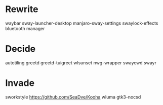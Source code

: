 # Rewrite
waybar
sway-launcher-desktop
manjaro-sway-settings
swaylock-effects
bluetooth manager

# Decide
autotiling
greetd
greetd-tuigreet
wlsunset
nwg-wrapper
swaycwd
swayr

# Invade
sworkstyle
https://github.com/SeaDve/Kooha
wluma
gtk3-nocsd

